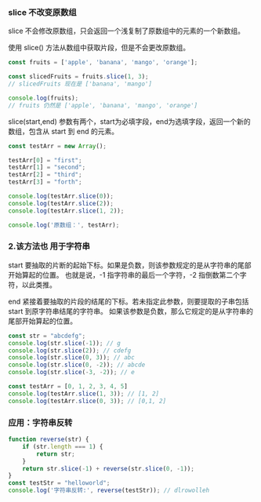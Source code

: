 ### slice 不改变原数组
slice 不会修改原数组，只会返回一个浅复制了原数组中的元素的一个新数组。

使用 slice() 方法从数组中获取片段，但是不会更改原数组。
```js
const fruits = ['apple', 'banana', 'mango', 'orange'];

const slicedFruits = fruits.slice(1, 3);
// slicedFruits 现在是 ['banana', 'mango']

console.log(fruits);
// fruits 仍然是 ['apple', 'banana', 'mango', 'orange']
```

slice(start,end) 参数有两个，start为必填字段，end为选填字段，返回一个新的数组，包含从 start 到 end 的元素。
```js
const testArr = new Array();

testArr[0] = "first";
testArr[1] = "second";
testArr[2] = "third";
testArr[3] = "forth";

console.log(testArr.slice(0));
console.log(testArr.slice(2));
console.log(testArr.slice(1, 2));

console.log('原数组：', testArr);
```

### 2.该方法也 用于字符串
start 要抽取的片断的起始下标。如果是负数，则该参数规定的是从字符串的尾部开始算起的位置。
也就是说，-1 指字符串的最后一个字符，-2 指倒数第二个字符，以此类推。

end	紧接着要抽取的片段的结尾的下标。若未指定此参数，则要提取的子串包括 start 到原字符串结尾的字符串。
如果该参数是负数，那么它规定的是从字符串的尾部开始算起的位置。

```js
const str = "abcdefg";
console.log(str.slice(-1)); // g
console.log(str.slice(2)); // cdefg
console.log(str.slice(0, 3)); // abc
console.log(str.slice(0, -2)); // abcde
console.log(str.slice(-3, -2)); // e

const testArr = [0, 1, 2, 3, 4, 5]
console.log(testArr.slice(1, 3)); // [1, 2]
console.log(testArr.slice(0, 3)); // [0,1, 2]
```

### 应用：字符串反转
```js
function reverse(str) {
    if (str.length === 1) {
        return str;
    }
    return str.slice(-1) + reverse(str.slice(0, -1));
}
const testStr = "helloworld";
console.log('字符串反转:', reverse(testStr)); // dlrowolleh
```
